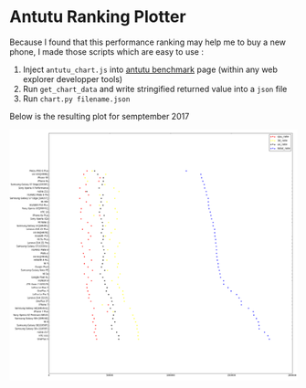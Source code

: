 # Antutu Ranking Plotter

Because I found that this performance ranking may help me to buy a new phone, I made those scripts which are easy to use :

1. Inject `antutu_chart.js` into [antutu benchmark](http://www.antutu.com/en/ranking/rank1.htm) page (within any web explorer developper tools)
2. Run `get_chart_data` and write stringified returned value into a `json` file
3. Run `chart.py filename.json` 

Below is the resulting plot for semptember 2017

![antutu2017](examples/chart_snapshot_20170916.json.png)